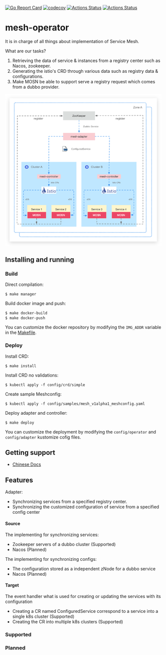 [![Go Report Card](https://goreportcard.com/badge/github.com/symcn/mesh-operator)](https://goreportcard.com/report/github.com/symcn/mesh-operator)
[![codecov](https://codecov.io/gh/symcn/mesh-operator/branch/master/graph/badge.svg)](https://codecov.io/gh/symcn/mesh-operator)
[![Actions Status](https://github.com/symcn/mesh-operator/workflows/go-build/badge.svg)](https://github.com/symcn/mesh-operator/actions?query=workflow%3Ago-build)
[![Actions Status](https://github.com/symcn/mesh-operator/workflows/pre-commit/badge.svg)](https://github.com/symcn/mesh-operator/actions?query=workflow%3Apre-commit)
# mesh-operator
It is in charge of all things about implementation of Service Mesh.

What are our tasks?

1. Retrieving the data of service & instances from a registry center such as Nacos, zookeeper. 
2. Generating the istio's CRD through various data such as registry data & configurations.
3. Make MOSN be able to support serve a registry request which comes from a dubbo provider.

![architecture-diagram](./docs/architecture-diagram.png)

## Installing and running

### Build

Direct compilation:

```shell
$ make manager
```

Build docker image and push:

```shell
$ make docker-build
$ make docker-push
```

You can customize the docker repository by modifying the `IMG_ADDR` variable in the [Makefile](./Makefile).

### Deploy

Install CRD:

```shell
$ make install
```

Install CRD no validations:

```shell
$ kubectl apply -f config/crd/simple
```

Create sample Meshconfig:

```shell
$ kubectl apply -f config/samples/mesh_v1alpha1_meshconfig.yaml
```

Deploy adapter and controller:

```shell
$ make deploy
```

You can customize the deployment by modifying the `config/operator` and `config/adapter` kustomize cofig files.

## Getting support

- [Chinese Docs](./docs/chinese.md)

## Features
Adapter:
- Synchronizing services from a specified registry center.
- Synchronizing the customized configuration of service from a specified config center
  
#### Source
The implementing for synchronizing services:
- Zookeeper servers of a dubbo cluster (Supported)
- Nacos (Planned)

The implementing for synchronizing configs:
- The configuration stored as a independent zNode for a dubbo service
- Nacos (Planned)

#### Target

The event handler what is used for creating or updating the services with its configuration
- Creating a CR named ConfiguredService correspond to a service into a single k8s cluster (Supported)
- Creating the CR into multiple k8s clusters (Supported)

### Supported

### Planned

